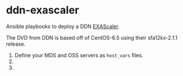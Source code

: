 # ddn-exascaler
Ansible playbooks to deploy a DDN [EXAScaler](http://www.ddn.com/products/lustre-file-system-exascaler/). 

The DVD from DDN is based off of CentOS-6.5 using their sfa12kx-2.1.1 release. 

1. Define your MDS and OSS servers as `host_vars` files.
2. 
3. 
